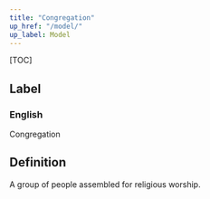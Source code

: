 ```yaml
---
title: "Congregation"
up_href: "/model/"
up_label: Model
---
```


[TOC]

## Label

### English
Congregation


## Definition
A group of people assembled for religious worship. 


    
